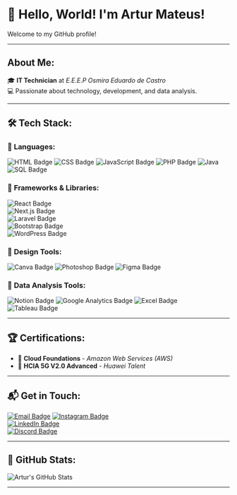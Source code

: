 # 👋 Hello, World! I'm **Artur Mateus**!  
Welcome to my GitHub profile!

---

## About Me:
🎓 **IT Technician** at _E.E.E.P Osmira Eduardo de Castro_  
💻 Passionate about technology, development, and data analysis.

---

## 🛠️ Tech Stack:

### 🔹 **Languages**:
![HTML Badge](https://img.shields.io/badge/HTML-E34F26?style=for-the-badge&logo=html5&logoColor=white)
![CSS Badge](https://img.shields.io/badge/CSS-1572B6?style=for-the-badge&logo=css3&logoColor=white)
![JavaScript Badge](https://img.shields.io/badge/JAVASCRIPT-F7DF1E?style=for-the-badge&logo=javascript&logoColor=black)
![PHP Badge](https://img.shields.io/badge/PHP-777BB4?style=for-the-badge&logo=php&logoColor=white)
![Java](https://img.shields.io/badge/java-%23ED8B00.svg?style=for-the-badge&logo=openjdk&logoColor=white)
![SQL Badge](https://img.shields.io/badge/SQL-003B57?style=for-the-badge&logo=postgresql&logoColor=white)

### 🔹 **Frameworks & Libraries**:
![React Badge](https://img.shields.io/badge/React-61DAFB?style=for-the-badge&logo=react&logoColor=black)  
![Next.js Badge](https://img.shields.io/badge/Next.js-000000?style=for-the-badge&logo=nextdotjs&logoColor=white)  
![Laravel Badge](https://img.shields.io/badge/Laravel-FF2D20?style=for-the-badge&logo=laravel&logoColor=white)  
![Bootstrap Badge](https://img.shields.io/badge/Bootstrap-7952B3?style=for-the-badge&logo=bootstrap&logoColor=white)  
![WordPress Badge](https://img.shields.io/badge/WordPress-21759B?style=for-the-badge&logo=wordpress&logoColor=white)



### 🔹 **Design Tools**:
![Canva Badge](https://img.shields.io/badge/Canva-00C4CC?style=for-the-badge&logo=canva&logoColor=white)
![Photoshop Badge](https://img.shields.io/badge/Photoshop-31A8FF?style=for-the-badge&logo=adobephotoshop&logoColor=white)
![Figma Badge](https://img.shields.io/badge/Figma-F24E1E?style=for-the-badge&logo=figma&logoColor=white)

### 🔹 **Data Analysis Tools**:
![Notion Badge](https://img.shields.io/badge/Notion-000000?style=for-the-badge&logo=notion&logoColor=white)
![Google Analytics Badge](https://img.shields.io/badge/Google_Analytics-E37400?style=for-the-badge&logo=googleanalytics&logoColor=white)
![Excel Badge](https://img.shields.io/badge/Excel-217346?style=for-the-badge&logo=microsoftexcel&logoColor=white)
![Tableau Badge](https://img.shields.io/badge/Tableau-E97627?style=for-the-badge&logo=tableau&logoColor=white)

---

## 🏆 Certifications:
- 🏅 **Cloud Foundations** - _Amazon Web Services (AWS)_  
- 🏅 **HCIA 5G V2.0 Advanced** - _Huawei Talent_

---

## 📬 Get in Touch:

[![Email Badge](https://img.shields.io/badge/Gmail-D14836?style=for-the-badge&logo=gmail&logoColor=white)](mailto:arturmateusdutrabck@gmail.com)
[![Instagram Badge](https://img.shields.io/badge/Instagram-E4405F?style=for-the-badge&logo=instagram&logoColor=white)](https://www.instagram.com/artzthedev)  
[![LinkedIn Badge](https://img.shields.io/badge/LinkedIn-0A66C2?style=for-the-badge&logo=linkedin&logoColor=white)](https://www.linkedin.com/in/artur-mateus-rabelo-dutra-a77445311/)  
[![Discord Badge](https://img.shields.io/badge/Discord-5865F2?style=for-the-badge&logo=discord&logoColor=white)](https://discord.com/users/artzmatz)

---

## 🎨 GitHub Stats:
![Artur's GitHub Stats](https://github-readme-stats.vercel.app/api?username=artzthedev&show_icons=true&theme=radical) 

---
